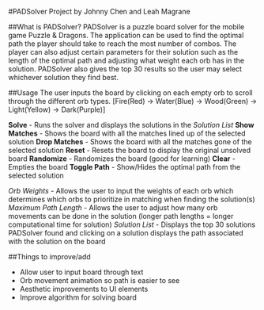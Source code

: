 #PADSolver 
Project by Johnny Chen and Leah Magrane

##What is PADSolver?
PADSolver is a puzzle board solver for the mobile game Puzzle & Dragons.
The application can be used to find the optimal path the player should take to reach the most number of combos.
The player can also adjust certain parameters for their solution such as the length of the optimal path and adjusting what weight each orb has in the solution.
PADSolver also gives the top 30 results so the user may select whichever solution they find best.

##Usage
The user inputs the board by clicking on each empty orb to scroll through the different orb types. [Fire(Red) -> Water(Blue) -> Wood(Green) -> Light(Yellow) -> Dark(Purple)]

**Solve** - Runs the solver and displays the solutions in the *Solution List*
**Show Matches** - Shows the board with all the matches lined up of the selected solution
**Drop Matches** - Shows the board with all the matches gone of the selected solution
**Reset** - Resets the board to display the original unsolved board
**Randomize** - Randomizes the board (good for learning)
**Clear** - Empties the board
**Toggle Path** - Show/Hides the optimal path from the selected solution

*Orb Weights* - Allows the user to input the weights of each orb which determines which orbs to prioritize in matching when finding the solution(s)
*Maximum Path Length* - Allows the user to adjust how many orb movements can be done in the solution (longer path lengths = longer computational time for solution)
*Solution List* - Displays the top 30 solutions PADSolver found and clicking on a solution displays the path associated with the solution on the board

##Things to improve/add
* Allow user to input board through text
* Orb movement animation so path is easier to see
* Aesthetic improvements to UI elements
* Improve algorithm for solving board
